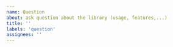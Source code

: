 ```yaml
---
name: Question
about: ask question about the library (usage, features,...)
title: ''
labels: 'question'
assignees: ''
---
```

